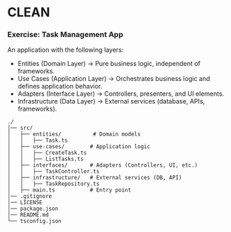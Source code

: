 # CLEAN

### Exercise: Task Management App

An application with the following layers:  
- Entities (Domain Layer) → Pure business logic, independent of frameworks.   
- Use Cases (Application Layer) → Orchestrates business logic and defines application behavior.   
- Adapters (Interface Layer) → Controllers, presenters, and UI elements.   
- Infrastructure (Data Layer) → External services (database, APIs, frameworks).   

```
./
│── src/
│   ├── entities/          # Domain models
│   │   ├── Task.ts
│   ├── use-cases/        # Application logic
│   │   ├── CreateTask.ts
│   │   ├── ListTasks.ts
│   ├── interfaces/       # Adapters (Controllers, UI, etc.)
│   │   ├── TaskController.ts
│   ├── infrastructure/   # External services (DB, API)
│   │   ├── TaskRepository.ts
│   ├── main.ts           # Entry point
│── .gitignore
│── LICENSE
│── package.json
│── README.md
└── tsconfig.json
```
